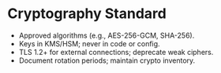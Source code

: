 # Cryptography Standard

- Approved algorithms (e.g., AES-256-GCM, SHA-256).  
- Keys in KMS/HSM; never in code or config.  
- TLS 1.2+ for external connections; deprecate weak ciphers.  
- Document rotation periods; maintain crypto inventory.
